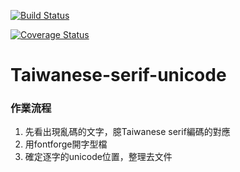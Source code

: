 [![Build Status](https://travis-ci.org/i3thuan5/Taiwanese-serif-to-Unicode.svg?branch=master)](https://travis-ci.org/i3thuan5/Taiwanese-serif-to-Unicode)

[![Coverage Status](https://coveralls.io/repos/github/i3thuan5/Taiwanese-serif-to-Unicode/badge.svg?branch=master)](https://coveralls.io/github/i3thuan5/Taiwanese-serif-to-Unicode?branch=master)

# Taiwanese-serif-unicode

### 作業流程
1. 先看出現亂碼的文字，臆Taiwanese serif編碼的對應
2. 用fontforge開字型檔
3. 確定逐字的unicode位置，整理去文件
